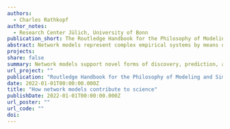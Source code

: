 ```yaml
---
authors:
  - Charles Rathkopf
author_notes:
  - Research Center Jülich, University of Bonn 
publication_short: The Routledge Handbook for the Philosophy of Modeling and Simulation 
abstract: Network models represent complex empirical systems by means of graphs, composed of nothing more than nodes and edges, which themselves lack internal structure. Graphs can be constructed from empirical data, on the basis of simple rules that do not require much theoretical insight into the target system. Moreover, network models do not compress the data they represent. In typical network models, the mapping from data to graph is invertible. For these reasons, network modeling can seem more like a trendy format for data summary than the powerful modeling framework it is sometimes claimed to be. This chapter shows that, despite the apparent simplicity of the graph construction process, network modeling is indeed an inferentially powerful modeling framework that enables novel forms of discovery, prediction, and explanation. Thereafter, the chapter explores the fact that network properties seem to crop up repeatedly, across a wide variety of empirical domains. How surprising is this fact? Does it occur because the relevant empirical domains are intrinsically network-like, or for more pragmatic reasons to do with the way we are disposed to reason about them?
projects:
share: false
summary: Network models support novel forms of discovery, prediction, and explanation. They also raise a philosophical puzzle about unification.     
url_project: ""
publication: "Routledge Handbook for the Philosophy of Modeling and Simulation"
date: 2022-01-01T00:00:00.000Z
title: "How network models contribute to science"
publishDate: 2022-01-01T00:00:00.000Z
url_poster: ""
url_code: ""
doi: 
---
```

